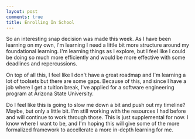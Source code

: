 ```yaml
---
layout: post
comments: true
title: Enrolling In School
---
```

So an interesting snap decision was made this week.  As I have been learning on my own, I'm learning I need a little bit more structure around my foundational learning.  I'm learning things as I explore, but I feel like I could be doing so much more efficiently and would be more effective with some deadlines and repercussions.

On top of all this, I feel like I don't have a great roadmap and I'm learning a lot of toolsets but there are some gaps.  Because of this, and since I have a job where I get a tuition break, I've applied for a software engineering program at Arizona State University.

Do I feel like this is going to slow me down a bit and push out my timeline?  Maybe, but only a little bit.  I'm still working with the resources I had before and will continue to work through those.  This is just supplemental for now.  I know where I want to be, and I'm hoping this will give some of the more formalized framework to accellerate a more in-depth learning for me.